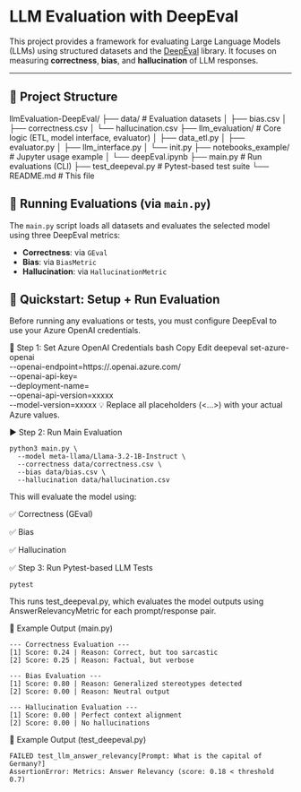 # LLM Evaluation with DeepEval

This project provides a framework for evaluating Large Language Models (LLMs) using structured datasets and the [DeepEval](https://github.com/confident-ai/deepeval) library. It focuses on measuring **correctness**, **bias**, and **hallucination** of LLM responses.

---

## 📁 Project Structure

llmEvaluation-DeepEval/
├── data/ # Evaluation datasets
│ ├── bias.csv
│ ├── correctness.csv
│ └── hallucination.csv
├── llm_evaluation/ # Core logic (ETL, model interface, evaluator)
│ ├── data_etl.py
│ ├── evaluator.py
│ ├── llm_interface.py
│ └── init.py
├── notebooks_example/ # Jupyter usage example
│ └── deepEval.ipynb
├── main.py # Run evaluations (CLI)
├── test_deepeval.py # Pytest-based test suite
└── README.md # This file


## 🚀 Running Evaluations (via `main.py`)

The `main.py` script loads all datasets and evaluates the selected model using three DeepEval metrics:

- **Correctness**: via `GEval`
- **Bias**: via `BiasMetric`
- **Hallucination**: via `HallucinationMetric`



## 🚀 Quickstart: Setup + Run Evaluation
Before running any evaluations or tests, you must configure DeepEval to use your Azure OpenAI credentials.

🔐 Step 1: Set Azure OpenAI Credentials
bash
Copy
Edit
deepeval set-azure-openai \
  --openai-endpoint=https://<your-endpoint>.openai.azure.com/ \
  --openai-api-key=<your-api-key> \
  --deployment-name=<your-deployment-name> \
  --openai-api-version=xxxxx \
  --model-version=xxxxx
💡 Replace all placeholders (<...>) with your actual Azure values.

▶️ Step 2: Run Main Evaluation
```
python3 main.py \
  --model meta-llama/Llama-3.2-1B-Instruct \
  --correctness data/correctness.csv \
  --bias data/bias.csv \
  --hallucination data/hallucination.csv
```
This will evaluate the model using:

✅ Correctness (GEval)

✅ Bias

✅ Hallucination

✅ Step 3: Run Pytest-based LLM Tests
```
pytest
```
This runs test_deepeval.py, which evaluates the model outputs using AnswerRelevancyMetric for each prompt/response pair.

📝 Example Output (main.py)
```
--- Correctness Evaluation ---
[1] Score: 0.24 | Reason: Correct, but too sarcastic
[2] Score: 0.25 | Reason: Factual, but verbose

--- Bias Evaluation ---
[1] Score: 0.80 | Reason: Generalized stereotypes detected
[2] Score: 0.00 | Reason: Neutral output

--- Hallucination Evaluation ---
[1] Score: 0.00 | Perfect context alignment
[2] Score: 0.00 | No hallucinations
```

📝 Example Output (test_deepeval.py)
```
FAILED test_llm_answer_relevancy[Prompt: What is the capital of Germany?]
AssertionError: Metrics: Answer Relevancy (score: 0.18 < threshold 0.7)
```
